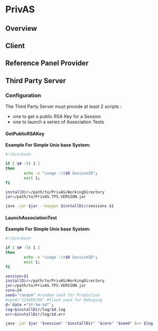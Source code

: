# PrivAS

## Overview

## Client

## Reference Panel Provider

## Third Party Server

### Configuration
The Third Party Server must provide at least 2 scripts :
* one to get a public RSA Key for a Session
* one to launch a series of Association Tests

#### GetPublicRSAKey

**Example For Simple Unix base System:**

```bash
#!/bin/bash

if [ $# -lt 1 ]
then
        echo -e "usage :\t$0 SessionID";
        exit 1;
fi

installDir=/path/to/PrivAS/WorkingDirectory
jar=/path/to/PrivAS.TPS.VERSION.jar

java -jar $jar --keygen $installDir/sessions $1
```

#### LaunchAssociationTest 

**Example For Simple Unix base System:**

```bash
#!/bin/bash

if [ $# -lt 1 ]
then
        echo -e "usage :\t$0 SessionID";
        exit 1;
fi

session=$1
installDir=/path/to/PrivAS/WorkingDirectory
jar=/path/to/PrivAS.TPS.VERSION.jar
core=24
seed="random" #random seed for Production
#seed="123456789" #fixed seed for Debuging
d=`date +"%Y-%m-%d"`;
log=$installDir/log/$d.log
err=$installDir/log/$d.err

java -jar $jar "$session" "$installDir" "$core" "$seed" &>> $log

```